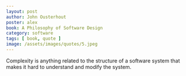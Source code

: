 ```yaml
---
layout: post
author: John Ousterhout
poster: alex
book: A Philosophy of Software Design
category: software
tags: [ book, quote ]
image: /assets/images/quotes/5.jpeg
---
```

Complexity is anything related to 
the structure of a software system 
that makes it 
hard to understand and modify the system.